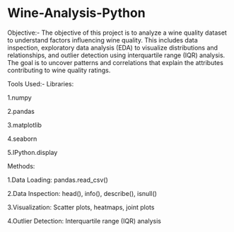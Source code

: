 # Wine-Analysis-Python

Objective:-
The objective of this project is to analyze a wine quality dataset to understand factors influencing wine quality. This includes data inspection, exploratory data analysis (EDA) to visualize distributions and relationships, and outlier detection using interquartile range (IQR) analysis. The goal is to uncover patterns and correlations that explain the attributes contributing to wine quality ratings.

Tools Used:-
Libraries:

1.numpy

2.pandas

3.matplotlib

4.seaborn

5.IPython.display

Methods:

1.Data Loading: pandas.read_csv()

2.Data Inspection: head(), info(), describe(), isnull()

3.Visualization: Scatter plots, heatmaps, joint plots

4.Outlier Detection: Interquartile range (IQR) analysis
